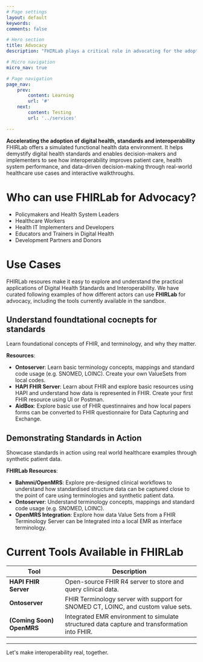 ```yaml
---
# Page settings
layout: default
keywords:
comments: false

# Hero section
title: Advocacy
description: "FHIRLab plays a critical role in advocating for the adoption of health data standards such as HL7 FHIR, SNOMED CT, and LOINC. It allows stakeholders to experience the real-world value of interoperability through hands-on use cases, walkthroughs, and standards-compliant tooling."

# Micro navigation
micro_nav: true

# Page navigation
page_nav:
    prev:
        content: Learning
        url: '#'
    next:
        content: Testing
        url: '../services'

---
```


**Accelerating the adoption of digital health, standards and interoperability**
FHIRLab offers a simulated functional health data environment. It helps demystify digital health standards and enables decision-makers and implementers to see how interoperability improves patient care, health system performance, and data-driven decision-making through real-world healthcare use cases and interactive walkthroughs. 

# Who can use FHIRLab for Advocacy?
- Policymakers and Health System Leaders
- Healthcare Workers
- Health IT Implementers and Developers
- Educators and Trainers in Digital Health
- Development Partners and Donors

# Use Cases
FHIRLab resoures make it easy to explore and understand the practical applications of Digital Health Standards and Interoperability. We have curated following examples of how different actors can use **FHIRLab** for advocacy, including the tools currently available in the sandbox.

## Understand foundtational cocnepts for standards
Learn foundational concepts of FHIR, and terminology, and why they matter.

**Resources**:
- **Ontoserver**: Learn basic terminology concepts, mappings and standard code usage (e.g. SNOMED, LOINC). Create your own ValueSets from local codes.
- **HAPI FHIR Server**: Learn about FHIR and explore basic resources using HAPI and understand how data is represented in FHIR. Create your first FHIR resource using UI or Postman.
- **AidBox**: Explore basic use of FHIR questinnaires and how local papers forms can be converted to FHIR questionnaire for Data Capturing and Exchange.

## Demonstrating Standards in Action
Showcase standards in action using real world healthcare examples through synthetic patient data.

**FHIRLab Resources**:
- **Bahmni/OpenMRS**: Explore pre-designed clinical workflows to understand how standardised structure data can be captured close to the point of care using terminologies and synthetic patient data.
- **Ontoserver**: Understand terminology concepts, mappings and standard code usage (e.g. SNOMED, LOINC).
- **OpenMRS Integration**: Explore how data Value Sets from a FHIR Terminology Server can be Integrated into a local EMR as interface terminology.

# Current Tools Available in FHIRLab

| Tool          | Description |
|---------------|-------------|
| **HAPI FHIR Server** | Open-source FHIR R4 server to store and query clinical data. |
| **Ontoserver** | FHIR Terminology server with support for SNOMED CT, LOINC, and custom value sets. |
| **(Coming Soon) OpenMRS** | Integrated EMR environment to simulate structured data capture and transformation into FHIR. |

---

Let's make interoperability real, together.
